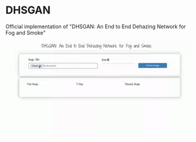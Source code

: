 # DHSGAN
Official implementation of "DHSGAN: An End to End Dehazing Network for Fog and Smoke"

<img src='./output/demo.gif'>
